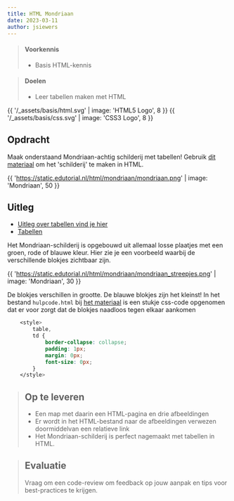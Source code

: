 ```yaml
---
title: HTML Mondriaan 
date: 2023-03-11
author: jsiewers
---
```


> #### Voorkennis
> * Basis HTML-kennis

> #### Doelen
> * Leer tabellen maken met HTML

{{ '/_assets/basis/html.svg' | image: 'HTML5 Logo', 8 }}
{{ '/_assets/basis/css.svg' | image: 'CSS3 Logo', 8 }}

## Opdracht
Maak onderstaand Mondriaan-achtig schilderij met tabellen! Gebruik [dit materiaal](https://static.edutorial.nl/html/mondriaan/mondriaan_materiaal.zip) om het 'schilderij' te maken in HTML.

{{ 'https://static.edutorial.nl/html/mondriaan/mondriaan.png' | image: 'Mondriaan', 50 }}



## Uitleg
* [Uitleg over tabellen vind je hier](https://www.edutorial.nl/html/tabellen/)
* [Tabellen](https://www.w3schools.com/html/html_tables.asp)

Het Mondriaan-schilderij is opgebouwd uit allemaal losse plaatjes met een groen, rode of blauwe kleur. Hier zie je een voorbeeld waarbij de verschillende blokjes zichtbaar zijn.  

{{ 'https://static.edutorial.nl/html/mondriaan/mondriaan_streepjes.png' | image: 'Mondriaan', 30 }}  

De blokjes verschillen in grootte. De blauwe blokjes zijn het kleinst! In het bestand <code>hulpcode.html</code> bij [het materiaal](https://static.edutorial.nl/html/mondriaan/mondriaan_materiaal.zip) is een stukje css-code opgenomen dat er voor zorgt dat de blokjes naadloos tegen elkaar aankomen

```css
    <style>
        table,
        td {
            border-collapse: collapse;
            padding: 1px;
            margin: 0px;
            font-size: 0px;
        }
    </style>
```
  

> ## Op te leveren
> * Een map met daarin een HTML-pagina en drie afbeeldingen
> * Er wordt in het HTML-bestand naar de afbeeldingen verwezen doormiddelvan een relatieve link
> * Het Mondriaan-schilderij is perfect nagemaakt met tabellen in HTML.


> ## Evaluatie
> Vraag om een code-review om feedback op jouw aanpak en tips voor best-practices te krijgen.<br>
